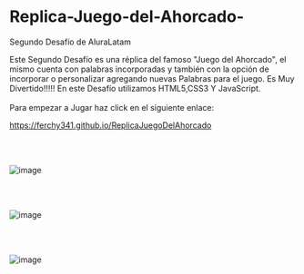 # Replica-Juego-del-Ahorcado-
Segundo Desafío de AluraLatam

Este Segundo Desafío es una réplica del famoso "Juego del Ahorcado", el mismo cuenta con palabras incorporadas y también con la opción de incorporar o personalizar agregando nuevas Palabras para el juego. 
Es Muy Divertido!!!!! En este Desafío utilizamos HTML5,CSS3 Y JavaScript. 
<br>
<br>
Para empezar a Jugar haz click en el siguiente enlace:

https://ferchy341.github.io/ReplicaJuegoDelAhorcado

<br>
<br>


![image](https://user-images.githubusercontent.com/106987139/194193177-ebd429ad-db0a-4f19-91f0-2196cfe73840.png)


<br>
<br>

![image](https://user-images.githubusercontent.com/106987139/194194503-b65c64f2-cdb1-4d90-b356-8fc36d78e4a9.png)


<br>
<br>

![image](https://user-images.githubusercontent.com/106987139/194193383-9a19ad3b-9144-45ee-a846-afac0a9a376c.png)
<br>
<br>

